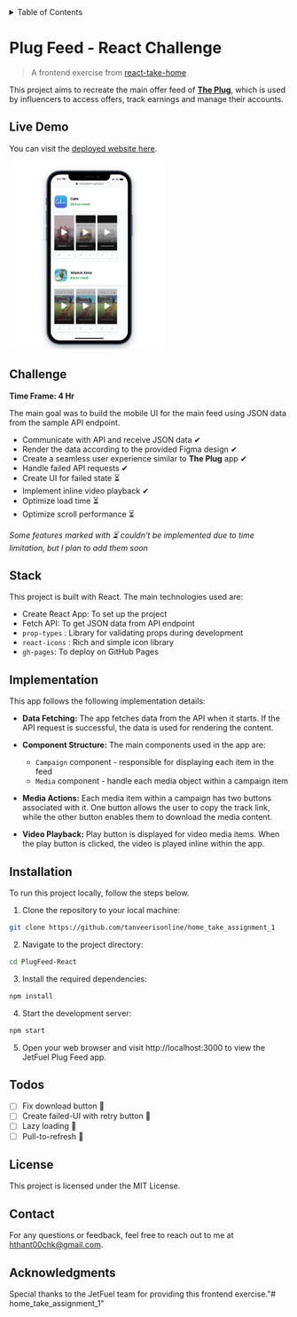 <details>
<summary>Table of Contents</summary>

- [Plug Feed - React Challenge](#plug-feed---react-challenge)
  - [Live Demo](#live-demo)
  - [Challenge](#challenge)
  - [Stack](#stack)
  - [Implementation](#implementation)
  - [Installation](#installation)
  - [Todos](#todos)
  - [License](#license)
  - [Contact](#contact)
  - [Acknowledgments](#acknowledgments)

</details>

# Plug Feed - React Challenge

> A frontend exercise from [react-take-home](https://github.com/reallabs/react-take-home)

This project aims to recreate the main offer feed of [**The Plug**](https://www.plugco.in/), which is used by influencers to access offers, track earnings and manage their accounts.

## Live Demo

You can visit the [deployed website here](https://github.com/tanveerisonline/home_take_assignment_1/).

<img src="./image.png" width="280" height="340" />

## Challenge

**Time Frame: 4 Hr**

The main goal was to build the mobile UI for the main feed using JSON data from the sample API endpoint.

- Communicate with API and receive JSON data ✔
- Render the data according to the provided Figma design ✔
- Create a seamless user experience similar to **The Plug** app ✔
- Handle failed API requests ✔
- Create UI for failed state ⏳
- Implement inline video playback ✔
- Optimize load time ⏳
- Optimize scroll performance ⏳

_Some features marked with ⏳ couldn't be implemented due to time limitation, but I plan to add them soon_

## Stack

This project is built with React. The main technologies used are:

- Create React App: To set up the project
- Fetch API: To get JSON data from API endpoint
- `prop-types` : Library for validating props during development
- `react-icons` : Rich and simple icon library
- `gh-pages`: To deploy on GitHub Pages

## Implementation

This app follows the following implementation details:

- **Data Fetching:** The app fetches data from the API when it starts. If the API request is successful, the data is used for rendering the content.

- **Component Structure:** The main components used in the app are:

  - `Campaign` component - responsible for displaying each item in the feed
  - `Media` component - handle each media object within a campaign item

- **Media Actions:** Each media item within a campaign has two buttons associated with it. One button allows the user to copy the track link, while the other button enables them to download the media content.

- **Video Playback:** Play button is displayed for video media items. When the play button is clicked, the video is played inline within the app.

## Installation

To run this project locally, follow the steps below.

1. Clone the repository to your local machine:

```bash
git clone https://github.com/tanveerisonline/home_take_assignment_1
```

2. Navigate to the project directory:

```bash
cd PlugFeed-React
```

3. Install the required dependencies:

```bash
npm install
```

4. Start the development server:

```bash
npm start
```

5. Open your web browser and visit http://localhost:3000 to view the JetFuel Plug Feed app.

## Todos

- [ ] Fix download button 🐞
- [ ] Create failed-UI with retry button 🎯
- [ ] Lazy loading 🎯
- [ ] Pull-to-refresh 🎯

## License

This project is licensed under the MIT License.

## Contact

For any questions or feedback, feel free to reach out to me at hthant00chk@gmail.com.

## Acknowledgments

Special thanks to the JetFuel team for providing this frontend exercise."# home_take_assignment_1"

